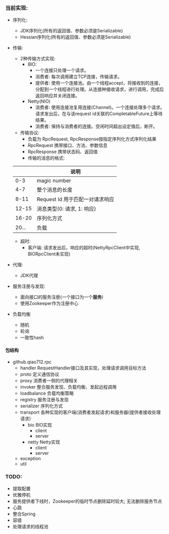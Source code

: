### 当前实现:
* 序列化:
  * JDK序列化(所有的返回值、参数必须是Serializable)
  * Hessian序列化(所有的返回值、参数必须是Serializable)
* 传输: 
  * 2种传输方式实现: 
    * BIO:
      * 一个连接只处理一个请求。
      * 消费者: 每次调用建立TCP连接，传输请求。
      * 提供者: 使用一个连接池。由一个线程accept，将接收到的连接，分配到一个线程进行处理。从连接种接收请求，进行调用，完成后返回响应并关闭连接。
    * Netty(NIO)
      * 消费者: 使用连接池复用连接(Channel)。一个连接处理多个请求。请求发出后，在与该request id关联的CompletableFuture上等待结果。
      * 消费者: 保持与消费者的连接。空闲时间超出设定值后，断开。
  * 传输协议:
    * 负载为 RpcRequest, RpcResponse按指定序列化方式序列化结果
    * RpcRequest 携带接口、方法、参数信息
    * RpcResponse 携带状态码、返回值
    * 传输的消息的格式:
    
   |       | 说明                |
   |-------|--------------------|
   | 0-3   | magic number       |
   | 4-7   | 整个消息的长度        |
   | 8-11  | Request Id 用于匹配一对请求响应|
   | 12-15 | 消息类型(0: 请求, 1: 响应)|
   | 16-20 | 序列化方式           |
   | 20... | 负载                |

  * 超时:
    * 客户端: 请求发出后，响应的超时(NettyRpcClient中实现, BIORpcClient未实现)
* 代理:
  * JDK代理
* 服务注册与发现:
  * 面向接口的服务注册(一个接口为一个**服务**)
  * 使用Zookeeper作为注册中心
* 负载均衡
  * 随机
  * 轮询
  * 一致性hash

#### 包结构
* github.qiao712.rpc
  * handler RequestHandler接口及其实现，处理请求调用目标方法
  * proto 定义通信协议
  * proxy 消费者一侧的代理相关
  * invoker 整合服务发现、负载均衡、发起远程调用
  * loadbalance 负载均衡策略
  * registry 服务注册与发现
  * serializer 序列化方式
  * transport 各种实现的客户端(消费者发起请求)和服务器(提供者接收处理请求)
    * bio BIO实现
      * client
      * server
    * netty Netty实现
      * client
      * server
  * exception
  * util
  
### TODO:
* 提取配置
* 优雅停机
* 服务提供者下线时，Zookeeper的临时节点删除延时较大; 无法删除服务节点
* 心跳
* 整合Spring
* 容错
* 处理请求的线程池